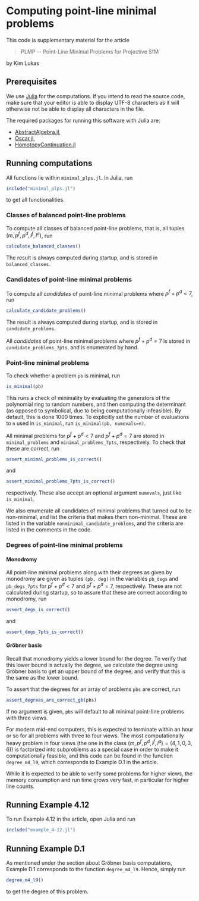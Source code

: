 # Computing point-line minimal problems

This code is supplementary material for the article

> PLMP -- Point-Line Minimal Problems for Projective SfM

by Kim Lukas

## Prerequisites

We use [Julia](https://julialang.org/) for the computations.  If you intend to
read the source code, make sure that your editor is able to display UTF-8
characters as it will otherwise not be able to display all characters in the
file.

The required packages for running this software with Julia are:
- [AbstractAlgebra.jl](https://github.com/Nemocas/AbstractAlgebra.jl/),
- [Oscar.jl](https://github.com/oscar-system/Oscar.jl),
- [HomotopyContinuation.jl](https://github.com/JuliaHomotopyContinuation/HomotopyContinuation.jl)

## Running computations

All functions lie within `minimal_plps.jl`.  In Julia, run
```julia
include("minimal_plps.jl")
```
to get all functionalities.

### Classes of balanced point-line problems

To compute all classes of balanced point-line problems, that is, all tuples
$(m, p^f, p^d, l^f, l^a)$, run
```julia
calculate_balanced_classes()
```
The result is always computed during startup, and is stored in
`balanced_classes`.

### Candidates of point-line minimal problems

To compute all *candidates* of point-line minimal problems where
$p^f + p^d < 7$, run
```julia
calculate_candidate_problems()
```
The result is always computed during startup, and is stored in
`candidate_problems`.

All *candidates* of point-line minimal problems where $p^f + p^d = 7$ is stored
in `candidate_problems_7pts`, and is enumerated by hand.

### Point-line minimal problems

To check whether a problem `pb` is minimal, run
```julia
is_minimal(pb)
```
This runs a check of minimality by evaluating the generators of the polynomial
ring to random numbers, and then computing the determinant (as opposed to
symbolical, due to being computationally infeasible).  By default, this is done
1000 times.  To explicitly set the number of evaluations to `n` used in
`is_minimal`, run `is_minimal(pb, numevals=n)`.

All minimal problems for $p^f + p^d < 7$ and $p^f + p^d = 7$ are stored in
`minimal_problems` and `minimal_problems_7pts`, respectively.  To check that
these are correct, run
```julia
assert_minimal_problems_is_correct()
```
and
```julia
assert_minimal_problems_7pts_is_correct()
```
respectively.  These also accept an optional argument `numevals`, just like
`is_minimal`.

We also enumerate all candidates of minimal problems that turned out to be
non-minimal, and list the criteria that makes them non-minimal.  These are
listed in the variable `nonminimal_candidate_problems`, and the criteria are
listed in the comments in the code.

### Degrees of point-line minimal problems

#### Monodromy

All point-line minimal problems along with their degrees as given by monodromy
are given as tuples `(pb, deg)` in the variables `pb_degs` and `pb_degs_7pts`
for $p^f + p^d < 7$ and $p^f + p^d = 7$, respectively.  These are not
calculated during startup, so to assure that these are correct according to
monodromy, run
```julia
assert_degs_is_correct()
```
and
```julia
assert_degs_7pts_is_correct()
```

#### Gröbner basis

Recall that monodromy yields a lower bound for the degree.  To verify that this
lower bound is actually the degree, we calculate the degree using Gröbner basis
to get an upper bound of the degree, and verify that this is the same as the
lower bound.

To assert that the degrees for an array of problems `pbs` are correct, run
```julia
assert_degrees_are_correct_gb(pbs)
```
If no argument is given, `pbs` will default to all minimal point-line problems
with three views.

For modern mid-end computers, this is expected to terminate within an hour or
so for all problems with three to four views.  The most computationally heavy
problem in four views (the one in the class
$(m, p^f, p^d, l^f, l^a) = (4, 1, 0, 3, 6)$) is factorized into subproblems as
a special case in order to make it computationally feasible, and this code can
be found in the function `degree_m4_l9`, which corresponds to Example D.1 in
the article.

While it is expected to be able to verify some problems for higher views, the
memory consumption and run time grows very fast, in particular for higher line
counts.

## Running Example 4.12

To run Example 4.12 in the article, open Julia and run
```julia
include("example_4-12.jl")
```

## Running Example D.1

As mentioned under the section about Gröbner basis computations, Example D.1
corresponds to the function `degree_m4_l9`.  Hence, simply run
```julia
degree_m4_l9()
```
to get the degree of this problem.

